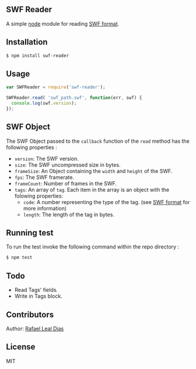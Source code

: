 ## SWF Reader
  
  A simple [node][nodejs] module for reading [SWF format][swf-format].

## Installation

```sh
$ npm install swf-reader
```

## Usage

```js
var SWFReader = require('swf-reader');

SWFReader.read( 'swf_path.swf', function(err, swf) {
  console.log(swf.version);
});
``` 

## SWF Object

The SWF Object passed to the `callback` function of the `read` method has the following properties :

* `version`: The SWF version.
* `size`: The SWF uncompressed size in bytes.
* `frameSize`: An Object containing the `width` and `height` of the SWF.
* `fps`: The SWF framerate.
* `frameCount`: Number of frames in the SWF.
* `tags`: An array of `tag`. Each item in the array is an object with the folowing properties:
  * `code`: A number representing the type of the tag. (see [SWF format][swf-format] for more information)
  * `length`: The length of the tag in bytes.

## Running test

To run the test invoke the following command within the repo directory : 

```sh
$ npm test
```

## Todo

* Read Tags' fields. 
* Write in Tags block.

## Contributors

  Author: [Rafael Leal Dias][rdleal-git]

## License

MIT 

[nodejs]: http://www.nodejs.org
[swf-format]: http://wwwimages.adobe.com/content/dam/Adobe/en/devnet/swf/pdf/swf-file-format-spec.pdf
[rdleal-git]: https://github.com/rafaeldias

